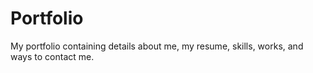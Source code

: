 # Portfolio
My portfolio containing details about me, my resume, skills, works, and ways to contact me.
